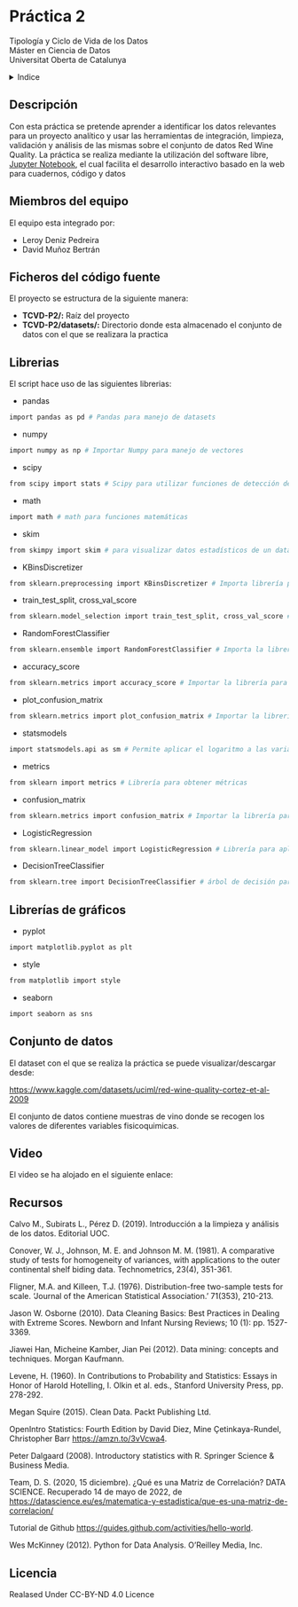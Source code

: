 # Práctica 2
Tipología y Ciclo de Vida de los Datos<br/>
Máster en Ciencia de Datos<br/>
Universitat Oberta de Catalunya <br/>

<!-- Tabla de contenidos -->
<details>
  <summary>Indice</summary>
  <ol>
    <li><a href="#Descripción">Descripción</a></li>
    <li><a href="#Miembros-del-equipo">Miembros del equipo</a></li>
    <li><a href="#Ficheros-del-código-fuente">Ficheros del código fuente</a></li>    
    <li><a href="#Librerias">Librerias</a></li>
    <li><a href="#Librerías-de-gráficos">Librerias de gráficos</a></li>
    <li><a href="#Conjunto-de-datos">Conjunto de datos</a></li>
    <li><a href="#Video">Video</a></li>
    <li><a href="#Recursos">Recursos</a></li>
    <li><a href="#Licencia">Licencia</a></li>
  </ol>
</details>

## Descripción
Con esta práctica se pretende aprender a identificar los datos relevantes para un proyecto analítico y usar las herramientas de integración, limpieza, validación 
y análisis de las mismas sobre el conjunto de datos Red Wine Quality.
La práctica se realiza mediante la utilización del software libre, [Jupyter Notebook](https://jupyter.org/), el cual facilita el desarrollo interactivo basado en la web para cuadernos, código y datos

## Miembros del equipo
El equipo esta integrado por: 
* Leroy Deniz Pedreira
* David Muñoz Bertrán

## Ficheros del código fuente
El proyecto se estructura de la siguiente manera: <br/>
* **TCVD-P2/:** Raíz del proyecto <br/>
* **TCVD-P2/datasets/:** Directorio donde esta almacenado el conjunto de datos con el que se realizara la practica <br/>

## Librerias
El script hace uso de las siguientes librerias:

 * pandas
  ```sh
  import pandas as pd # Pandas para manejo de datasets
  ```
 * numpy
  ```sh
  import numpy as np # Importar Numpy para manejo de vectores
  ```
 * scipy
  ```sh
  from scipy import stats # Scipy para utilizar funciones de detección de outliers
  ```
  * math
  ```sh
  import math # math para funciones matemáticas
  ```
  * skim
  ```sh
  from skimpy import skim # para visualizar datos estadísticos de un dataset
  ```
  * KBinsDiscretizer
  ```sh
  from sklearn.preprocessing import KBinsDiscretizer # Importa librería para discretizar usando k-Means
  ```
  * train_test_split, cross_val_score
  ```sh
  from sklearn.model_selection import train_test_split, cross_val_score # Importa la librería para dividir el dataset y aplicar y Cropss Validation
  ```
  * RandomForestClassifier
  ```sh
  from sklearn.ensemble import RandomForestClassifier # Importa la librería para aplicar Random Forest
  ```
  * accuracy_score
  ```sh
  from sklearn.metrics import accuracy_score # Importar la librería para calcular las métricas del clasificador
  ```
  * plot_confusion_matrix
  ```sh
  from sklearn.metrics import plot_confusion_matrix # Importar la librería para mostrar la matriz de confusión #DEPRECATED 
  ```
  * statsmodels
  ```sh
  import statsmodels.api as sm # Permite aplicar el logaritmo a las variables de cara a normalizar
  ```
  * metrics
  ```sh
  from sklearn import metrics # Librería para obtener métricas
  ```
  * confusion_matrix
  ```sh
  from sklearn.metrics import confusion_matrix # Importar la librería para mostrar la matriz de confusión
  ```
  * LogisticRegression
  ```sh
  from sklearn.linear_model import LogisticRegression # Librería para aplicar el modelo de regresión logística
  ```
  * DecisionTreeClassifier
  ```sh
  from sklearn.tree import DecisionTreeClassifier # árbol de decisión para clasificación
  ```

## Librerías de gráficos
  * pyplot
  ```sh
  import matplotlib.pyplot as plt
  ```
  * style
  ```sh
  from matplotlib import style
  ```
 * seaborn
  ```sh
  import seaborn as sns
  ```

## Conjunto de datos
El dataset con el que se realiza la práctica se puede visualizar/descargar desde:

https://www.kaggle.com/datasets/uciml/red-wine-quality-cortez-et-al-2009

El conjunto de datos contiene muestras de vino donde se recogen los valores de diferentes variables fisicoquimicas.

## Video
El video se ha alojado en el siguiente enlace:


## Recursos
Calvo M., Subirats L., Pérez D. (2019). Introducción a la limpieza y análisis de los datos. Editorial UOC.

Conover, W. J., Johnson, M. E. and Johnson M. M. (1981). A comparative study of tests for homogeneity of variances, with applications to the outer continental shelf biding data. Technometrics, 23(4), 351-361.

Fligner, M.A. and Killeen, T.J. (1976). Distribution-free two-sample tests for scale. ‘Journal of the American Statistical Association.’ 71(353), 210-213.

Jason W. Osborne (2010). Data Cleaning Basics: Best Practices in Dealing with Extreme Scores. Newborn and Infant Nursing Reviews; 10 (1): pp. 1527-3369.

Jiawei Han, Micheine Kamber, Jian Pei (2012). Data mining: concepts and techniques. Morgan Kaufmann.

Levene, H. (1960). In Contributions to Probability and Statistics: Essays in Honor of Harold Hotelling, I. Olkin et al. eds., Stanford University Press, pp. 278-292.

Megan Squire (2015). Clean Data. Packt Publishing Ltd.

OpenIntro Statistics: Fourth Edition by David Diez, Mine Çetinkaya-Rundel, Christopher Barr https://amzn.to/3vVcwa4.

Peter Dalgaard (2008). Introductory statistics with R. Springer Science & Business Media.

Team, D. S. (2020, 15 diciembre). ¿Qué es una Matriz de Correlación? DATA SCIENCE. Recuperado 14 de mayo de 2022, de https://datascience.eu/es/matematica-y-estadistica/que-es-una-matriz-de-correlacion/

Tutorial de Github https://guides.github.com/activities/hello-world.

Wes McKinney (2012). Python for Data Analysis. O’Reilley Media, Inc.

## Licencia
Realased Under CC-BY-ND 4.0 Licence
